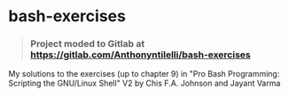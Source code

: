 # bash-exercises
> ### Project moded to Gitlab at https://gitlab.com/Anthonyntilelli/bash-exercises

My solutions to the exercises (up to chapter 9) in "Pro Bash Programming: Scripting the GNU/Linux Shell"  V2 by Chis F.A. Johnson and Jayant Varma  
